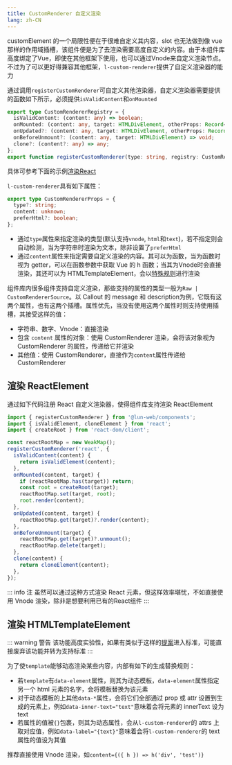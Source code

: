 ```yaml
---
title: CustomRenderer 自定义渲染
lang: zh-CN
---
```


customElement 的一个局限性便在于很难自定义其内容，slot 也无法做到像 vue 那样的作用域插槽，该组件便是为了去渲染需要高度自定义的内容。由于本组件库高度绑定了Vue，即使在其他框架下使用，也可以通过Vnode来自定义渲染节点。不过为了可以更好得兼容其他框架，`l-custom-renderer`提供了自定义渲染器的能力

通过调用`registerCustomRenderer`可自定义其他渲染器，自定义渲染器需要提供的函数如下所示，必须提供`isValidContent`和`onMounted`

```ts
export type CustomRendererRegistry = {
  isValidContent: (content: any) => boolean;
  onMounted: (content: any, target: HTMLDivElement, otherProps: Record<string | symbol, unknown>) => void;
  onUpdated?: (content: any, target: HTMLDivElement, otherProps: Record<string | symbol, unknown>) => void;
  onBeforeUnmount?: (content: any, target: HTMLDivElement) => void;
  clone?: (content?: any) => any;
};
export function registerCustomRenderer(type: string, registry: CustomRendererRegistry);
```

具体可参考下面的示例[渲染React](#渲染-reactelement)


`l-custom-renderer`具有如下属性：

```ts
export type CustomRendererProps = {
  type?: string;
  content: unknown;
  preferHtml?: boolean;
};
```

- 通过`type`属性来指定渲染的类型(默认支持`vnode`, `html`和`text`)，若不指定则会自动检测，当为字符串时渲染为文本，除非设置了`preferHtml`
- 通过`content`属性来指定需要自定义渲染的内容。其可以为函数，当为函数时视为 getter，可以在函数参数中获取 Vue 的 h 函数；当其为Vnode时会直接渲染，其还可以为 HTMLTemplateElement，会以[特殊规则](#渲染-htmltemplateelement)进行渲染


组件库内很多组件支持自定义渲染，那些支持的属性的类型一般为`Raw | CustomRendererSource`。以 Callout 的 message 和 description为例，它既有这两个属性，也有这两个插槽。属性优先，当没有使用这两个属性时则支持使用插槽，其接受这样的值：
  - 字符串、数字、Vnode：直接渲染
  - 包含 `content` 属性的对象：使用 CustomRenderer 渲染，会将该对象视为 CustomRenderer 的属性，传递给它并渲染
  - 其他值：使用 CustomRenderer，直接作为`content`属性传递给 CustomRenderer



## 渲染 ReactElement

通过如下代码注册 React 自定义渲染器，使得组件库支持渲染 ReactElement

```ts
import { registerCustomRenderer } from '@lun-web/components';
import { isValidElement, cloneElement } from 'react';
import { createRoot } from 'react-dom/client';

const reactRootMap = new WeakMap();
registerCustomRenderer('react', {
  isValidContent(content) {
    return isValidElement(content);
  },
  onMounted(content, target) {
    if (reactRootMap.has(target)) return;
    const root = createRoot(target);
    reactRootMap.set(target, root);
    root.render(content);
  },
  onUpdated(content, target) {
    reactRootMap.get(target)?.render(content);
  },
  onBeforeUnmount(target) {
    reactRootMap.get(target)?.unmount();
    reactRootMap.delete(target);
  },
  clone(content) {
    return cloneElement(content);
  },
});
```

<!-- @Code:reactElement -->

::: info 注
虽然可以通过这种方式渲染 React 元素，但这样效率堪忧，不如直接使用 Vnode 渲染，除非是想要利用已有的React组件
:::

## 渲染 HTMLTemplateElement

::: warning 警告
该功能高度实验性，如果有类似于这样的[提案](https://github.com/WICG/webcomponents/blob/gh-pages/proposals/DOM-Parts-Declarative-Template.md)进入标准，可能直接废弃该功能并转为支持标准
:::

为了使`template`能够动态渲染某些内容，内部有如下的生成替换规则：

- 若`template`有`data-element`属性，则其为动态模板，`data-element`属性指定另一个 html 元素的名字，会将模板替换为该元素
- 对于动态模板的上其他`data-*`属性，会将它们全部通过 prop 或 attr 设置到生成的元素上，例如`data-inner-text="text"`意味着会将元素的 innerText 设为 text
- 若属性的值被`{}`包裹，则其为动态属性，会从`l-custom-renderer`的 attrs 上取对应值，例如`data-label="{text}"`意味着会将`l-custom-renderer`的 text 属性的值设为其值

推荐直接使用 Vnode 渲染，如`content={({ h }) => h('div', 'test')}`

<!-- @Code:template -->

